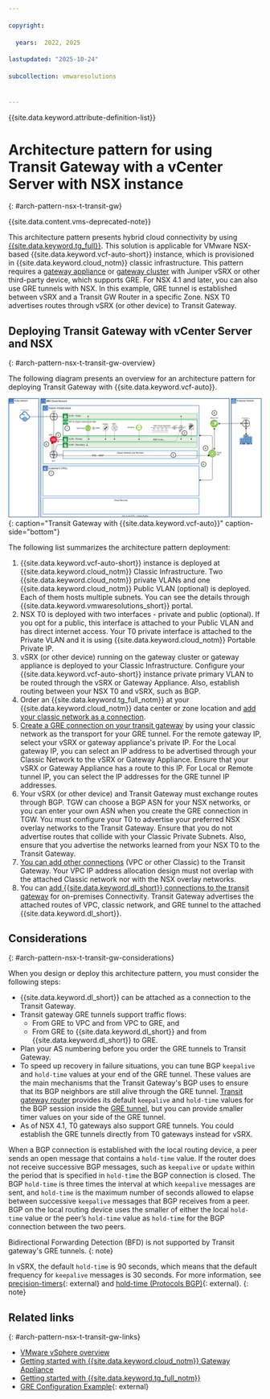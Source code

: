 ```yaml
---

copyright:

  years:  2022, 2025

lastupdated: "2025-10-24"

subcollection: vmwaresolutions


---
```


{{site.data.keyword.attribute-definition-list}}

# Architecture pattern for using Transit Gateway with a vCenter Server with NSX instance
{: #arch-pattern-nsx-t-transit-gw}

{{site.data.content.vms-deprecated-note}}

This architecture pattern presents hybrid cloud connectivity by using [{{site.data.keyword.tg_full}}](/docs/transit-gateway?topic=transit-gateway-about). This solution is applicable for VMware NSX-based {{site.data.keyword.vcf-auto-short}} instance, which is provisioned in {{site.data.keyword.cloud_notm}} classic infrastructure. This pattern requires a [gateway appliance](/docs/gateway-appliance?topic=gateway-appliance-about) or [gateway cluster](/docs/vmwaresolutions?topic=vmwaresolutions-vc_orderinginstance-addl-clusters#vc_orderinginstance-addl-clusters-gate) with Juniper vSRX or other third-party device, which supports GRE. For NSX 4.1 and later, you can also use GRE tunnels with NSX. In this example, GRE tunnel is established between vSRX and a Transit GW Router in a specific Zone. NSX T0 advertises routes through vSRX (or other device) to Transit Gateway.

## Deploying Transit Gateway with vCenter Server and NSX
{: #arch-pattern-nsx-t-transit-gw-overview}

The following diagram presents an overview for an architecture pattern for deploying Transit Gateway with {{site.data.keyword.vcf-auto}}.

![Transit Gateway with {{site.data.keyword.vcf-auto}}](../../images/arch-pattern-vcs-nsx-t-transit-gw.svg "Transit Gateway with {{site.data.keyword.vcf-auto}}."){: caption="Transit Gateway with {{site.data.keyword.vcf-auto}}" caption-side="bottom"}

The following list summarizes the architecture pattern deployment:

1. {{site.data.keyword.vcf-auto-short}} instance is deployed at {{site.data.keyword.cloud_notm}} Classic Infrastructure. Two {{site.data.keyword.cloud_notm}} private VLANs and one {{site.data.keyword.cloud_notm}} Public VLAN (optional) is deployed. Each of them hosts multiple subnets. You can see the details through {{site.data.keyword.vmwaresolutions_short}} portal.
2. NSX T0 is deployed with two interfaces - private and public (optional). If you opt for a public, this interface is attached to your Public VLAN and has direct internet access. Your T0 private interface is attached to the Private VLAN and it is using {{site.data.keyword.cloud_notm}} Portable Private IP.
3. vSRX (or other device) running on the gateway cluster or gateway appliance is deployed to your Classic Infrastructure. Configure your {{site.data.keyword.vcf-auto-short}} instance private primary VLAN to be routed through the vSRX or Gateway Appliance. Also, establish routing between your NSX T0 and vSRX, such as BGP.
4. Order an {{site.data.keyword.tg_full_notm}} at your {{site.data.keyword.cloud_notm}} data center or zone location and [add your classic network as a connection](/docs/transit-gateway?topic=transit-gateway-adding-connections).
5. [Create a GRE connection on your transit gateway](/docs/transit-gateway?topic=transit-gateway-redundant-gre-connection&interface=ui) by using your classic network as the transport for your GRE tunnel. For the remote gateway IP, select your vSRX or gateway appliance's private IP. For the Local gateway IP, you can select an IP address to be advertised through your Classic Network to the vSRX or Gateway Appliance. Ensure that your vSRX or Gateway Appliance has a route to this IP. For Local or Remote tunnel IP, you can select the IP addresses for the GRE tunnel IP addresses.
6. Your vSRX (or other device) and Transit Gateway must exchange routes through BGP. TGW can choose a BGP ASN for your NSX networks, or you can enter your own ASN when you create the GRE connection in TGW. You must configure your T0 to advertise your preferred NSX overlay networks to the Transit Gateway. Ensure that you do not advertise routes that collide with your Classic Private Subnets. Also, ensure that you advertise the networks learned from your NSX T0 to the Transit Gateway.
7. [You can add other connections](/docs/transit-gateway?topic=transit-gateway-adding-connections) (VPC or other Classic) to the Transit Gateway. Your VPC IP address allocation design must not overlap with the attached Classic network nor with the NSX overlay networks.
8. You can [add {{site.data.keyword.dl_short}} connections to the transit gateway](/docs/transit-gateway?topic=transit-gateway-adding-connections) for on-premises Connectivity. Transit Gateway advertises the attached routes of VPC, classic network, and GRE tunnel to the attached {{site.data.keyword.dl_short}}.

## Considerations
{: #arch-pattern-nsx-t-transit-gw-considerations}

When you design or deploy this architecture pattern, you must consider the following steps:

* {{site.data.keyword.dl_short}} can be attached as a connection to the Transit Gateway.
* Transit gateway GRE tunnels support traffic flows:
   * From GRE to VPC and from VPC to GRE, and
   * From GRE to {{site.data.keyword.dl_short}} and from {{site.data.keyword.dl_short}} to GRE.
* Plan your AS numbering before you order the GRE tunnels to Transit Gateway.
* To speed up recovery in failure situations, you can tune BGP `keepalive` and `hold-time` values at your end of the GRE tunnel. These values are the main mechanisms that the Transit Gateway's BGP uses to ensure that its BGP neighbors are still alive through the GRE tunnel. [Transit gateway router](/docs/transit-gateway) provides its default `keepalive` and `hold-time` values for the BGP session inside the [GRE tunnel](/docs/transit-gateway?topic=transit-gateway-redundant-gre-connection&interface=ui), but you can provide smaller timer values on your side of the GRE tunnel.
* As of NSX 4.1, T0 gateways also support GRE tunnels. You could establish the GRE tunnels directly from T0 gateways instead for vSRX.

When a BGP connection is established with the local routing device, a peer sends an open message that contains a `hold-time` value. If the router does not receive successive BGP messages, such as `keepalive` or `update` within the period that is specified in `hold-time` the BGP connection is closed. The BGP `hold-time` is three times the interval at which `keepalive` messages are sent, and `hold-time` is the maximum number of seconds allowed to elapse between successive `keepalive` messages that BGP receives from a peer. BGP on the local routing device uses the smaller of either the local `hold-time` value or the peer’s `hold-time` value as `hold-time` for the BGP connection between the two peers.

Bidirectional Forwarding Detection (BFD) is not supported by Transit gateway's GRE tunnels.
{: note}

In vSRX, the default `hold-time` is 90 seconds, which means that the default frequency for `keepalive` messages is 30 seconds. For more information, see [precision-timers](https://www.juniper.net/documentation/us/en/software/junos/cli-reference/topics/ref/statement/precision-timers-edit-protocols-bgp.html){: external} and [hold-time (Protocols BGP)](https://www.juniper.net/documentation/us/en/software/junos/cli-reference/topics/ref/statement/hold-time-edit-protocols-bgp.html){: external}.
{: note}

## Related links
{: #arch-pattern-nsx-t-transit-gw-links}

* [VMware vSphere overview](/docs/vmwaresolutions?topic=vmwaresolutions-vs_vsphereoverview)
* [Getting started with {{site.data.keyword.cloud_notm}} Gateway Appliance](/docs/gateway-appliance?topic=gateway-appliance-getting-started-ga)
* [Getting started with {{site.data.keyword.tg_full_notm}}](/docs/transit-gateway?topic=transit-gateway-getting-started)
* [GRE Configuration Example](https://supportportal.juniper.net/s/article/Junos-GRE-Configuration-Example){: external}
